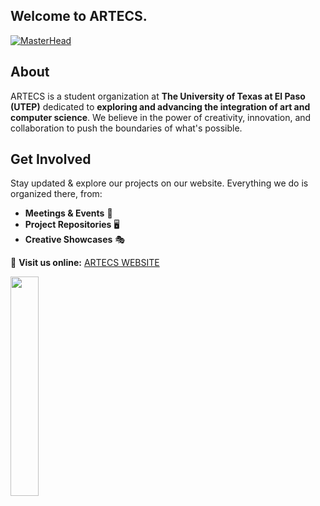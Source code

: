 ## Welcome to **ARTECS**.

[![MasterHead](https://i.pinimg.com/originals/b5/b8/2c/b5b82ca931a478f50a94f06ef2f9d211.jpg)](https://github.com/arthifact)

## About
ARTECS is a student organization at **The University of Texas at El Paso (UTEP)** dedicated to **exploring and advancing the integration of art and computer science**.
We believe in the power of creativity, innovation, and collaboration to push the boundaries of what's possible.  

## Get Involved  
Stay updated & explore our projects on our website. Everything we do is organized there, from:  
- **Meetings & Events** 📅  
- **Project Repositories** 🖥️  
- **Creative Showcases** 🎭  

🔗 **Visit us online:** [ARTECS WEBSITE](https://www.artecs.org/)  

<img src="https://i.giphy.com/26uf9smjCawERdCmI.webp" width="30%">
